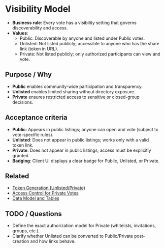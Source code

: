 # Visibility Model

- **Business rule**: Every vote has a visibility setting that governs discoverability and access.
- **Values**:
  - Public: Discoverable by anyone and listed under Public votes.
  - Unlisted: Not listed publicly; accessible to anyone who has the share link (token in URL).
  - Private: Not listed publicly; only authorized participants can view and vote.

## Purpose / Why
- **Public** enables community-wide participation and transparency.
- **Unlisted** enables limited sharing without directory exposure.
- **Private** ensures restricted access to sensitive or closed-group decisions.

## Acceptance criteria
- **Public**: Appears in public listings; anyone can open and vote (subject to vote-specific rules).
- **Unlisted**: Does not appear in public listings; works only with a valid token link.
- **Private**: Does not appear in public listings; access must be explicitly granted.
- **Badging**: Client UI displays a clear badge for Public, Unlisted, or Private.

## Related
- [Token Generation (Unlisted/Private)](./token-generation-unlisted-and-private.md)
- [Access Control for Private Votes](./access-control-private-votes.md)
- [Data Model and Tables](./data-model-and-tables.md)

## TODO / Questions
- Define the exact authorization model for Private (whitelists, invitations, groups, etc.).
- Clarify whether Unlisted can be converted to Public/Private post-creation and how links behave.
